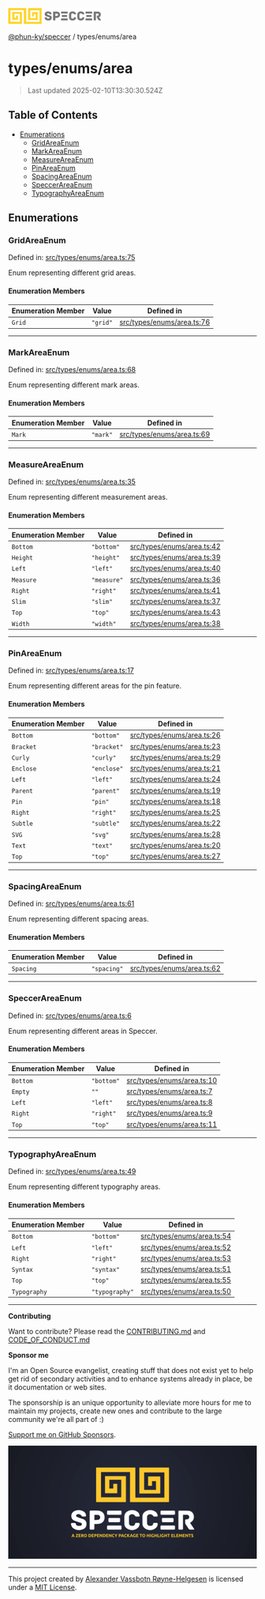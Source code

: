 <div>
  <img alt="SPECCER logo" src="https://raw.githubusercontent.com/phun-ky/speccer/main/public/logo-speccer-horizontal-colored-package.svg?raw=true" style="max-height:32px;" />
</div>

[@phun-ky/speccer](../../README.md) / types/enums/area

# types/enums/area

> Last updated 2025-02-10T13:30:30.524Z

## Table of Contents

- [Enumerations](#enumerations)
  - [GridAreaEnum](#gridareaenum)
  - [MarkAreaEnum](#markareaenum)
  - [MeasureAreaEnum](#measureareaenum)
  - [PinAreaEnum](#pinareaenum)
  - [SpacingAreaEnum](#spacingareaenum)
  - [SpeccerAreaEnum](#speccerareaenum)
  - [TypographyAreaEnum](#typographyareaenum)

## Enumerations

### GridAreaEnum

Defined in: [src/types/enums/area.ts:75](https://github.com/phun-ky/speccer/blob/main/src/types/enums/area.ts#L75)

Enum representing different grid areas.

#### Enumeration Members

| Enumeration Member     | Value    | Defined in                                                                                             |
| ---------------------- | -------- | ------------------------------------------------------------------------------------------------------ |
| <a id="grid" /> `Grid` | `"grid"` | [src/types/enums/area.ts:76](https://github.com/phun-ky/speccer/blob/main/src/types/enums/area.ts#L76) |

---

### MarkAreaEnum

Defined in: [src/types/enums/area.ts:68](https://github.com/phun-ky/speccer/blob/main/src/types/enums/area.ts#L68)

Enum representing different mark areas.

#### Enumeration Members

| Enumeration Member     | Value    | Defined in                                                                                             |
| ---------------------- | -------- | ------------------------------------------------------------------------------------------------------ |
| <a id="mark" /> `Mark` | `"mark"` | [src/types/enums/area.ts:69](https://github.com/phun-ky/speccer/blob/main/src/types/enums/area.ts#L69) |

---

### MeasureAreaEnum

Defined in: [src/types/enums/area.ts:35](https://github.com/phun-ky/speccer/blob/main/src/types/enums/area.ts#L35)

Enum representing different measurement areas.

#### Enumeration Members

| Enumeration Member           | Value       | Defined in                                                                                             |
| ---------------------------- | ----------- | ------------------------------------------------------------------------------------------------------ |
| <a id="bottom" /> `Bottom`   | `"bottom"`  | [src/types/enums/area.ts:42](https://github.com/phun-ky/speccer/blob/main/src/types/enums/area.ts#L42) |
| <a id="height" /> `Height`   | `"height"`  | [src/types/enums/area.ts:39](https://github.com/phun-ky/speccer/blob/main/src/types/enums/area.ts#L39) |
| <a id="left" /> `Left`       | `"left"`    | [src/types/enums/area.ts:40](https://github.com/phun-ky/speccer/blob/main/src/types/enums/area.ts#L40) |
| <a id="measure" /> `Measure` | `"measure"` | [src/types/enums/area.ts:36](https://github.com/phun-ky/speccer/blob/main/src/types/enums/area.ts#L36) |
| <a id="right" /> `Right`     | `"right"`   | [src/types/enums/area.ts:41](https://github.com/phun-ky/speccer/blob/main/src/types/enums/area.ts#L41) |
| <a id="slim" /> `Slim`       | `"slim"`    | [src/types/enums/area.ts:37](https://github.com/phun-ky/speccer/blob/main/src/types/enums/area.ts#L37) |
| <a id="top" /> `Top`         | `"top"`     | [src/types/enums/area.ts:43](https://github.com/phun-ky/speccer/blob/main/src/types/enums/area.ts#L43) |
| <a id="width" /> `Width`     | `"width"`   | [src/types/enums/area.ts:38](https://github.com/phun-ky/speccer/blob/main/src/types/enums/area.ts#L38) |

---

### PinAreaEnum

Defined in: [src/types/enums/area.ts:17](https://github.com/phun-ky/speccer/blob/main/src/types/enums/area.ts#L17)

Enum representing different areas for the pin feature.

#### Enumeration Members

| Enumeration Member           | Value       | Defined in                                                                                             |
| ---------------------------- | ----------- | ------------------------------------------------------------------------------------------------------ |
| <a id="bottom-1" /> `Bottom` | `"bottom"`  | [src/types/enums/area.ts:26](https://github.com/phun-ky/speccer/blob/main/src/types/enums/area.ts#L26) |
| <a id="bracket" /> `Bracket` | `"bracket"` | [src/types/enums/area.ts:23](https://github.com/phun-ky/speccer/blob/main/src/types/enums/area.ts#L23) |
| <a id="curly" /> `Curly`     | `"curly"`   | [src/types/enums/area.ts:29](https://github.com/phun-ky/speccer/blob/main/src/types/enums/area.ts#L29) |
| <a id="enclose" /> `Enclose` | `"enclose"` | [src/types/enums/area.ts:21](https://github.com/phun-ky/speccer/blob/main/src/types/enums/area.ts#L21) |
| <a id="left-1" /> `Left`     | `"left"`    | [src/types/enums/area.ts:24](https://github.com/phun-ky/speccer/blob/main/src/types/enums/area.ts#L24) |
| <a id="parent" /> `Parent`   | `"parent"`  | [src/types/enums/area.ts:19](https://github.com/phun-ky/speccer/blob/main/src/types/enums/area.ts#L19) |
| <a id="pin" /> `Pin`         | `"pin"`     | [src/types/enums/area.ts:18](https://github.com/phun-ky/speccer/blob/main/src/types/enums/area.ts#L18) |
| <a id="right-1" /> `Right`   | `"right"`   | [src/types/enums/area.ts:25](https://github.com/phun-ky/speccer/blob/main/src/types/enums/area.ts#L25) |
| <a id="subtle" /> `Subtle`   | `"subtle"`  | [src/types/enums/area.ts:22](https://github.com/phun-ky/speccer/blob/main/src/types/enums/area.ts#L22) |
| <a id="svg" /> `SVG`         | `"svg"`     | [src/types/enums/area.ts:28](https://github.com/phun-ky/speccer/blob/main/src/types/enums/area.ts#L28) |
| <a id="text" /> `Text`       | `"text"`    | [src/types/enums/area.ts:20](https://github.com/phun-ky/speccer/blob/main/src/types/enums/area.ts#L20) |
| <a id="top-1" /> `Top`       | `"top"`     | [src/types/enums/area.ts:27](https://github.com/phun-ky/speccer/blob/main/src/types/enums/area.ts#L27) |

---

### SpacingAreaEnum

Defined in: [src/types/enums/area.ts:61](https://github.com/phun-ky/speccer/blob/main/src/types/enums/area.ts#L61)

Enum representing different spacing areas.

#### Enumeration Members

| Enumeration Member           | Value       | Defined in                                                                                             |
| ---------------------------- | ----------- | ------------------------------------------------------------------------------------------------------ |
| <a id="spacing" /> `Spacing` | `"spacing"` | [src/types/enums/area.ts:62](https://github.com/phun-ky/speccer/blob/main/src/types/enums/area.ts#L62) |

---

### SpeccerAreaEnum

Defined in: [src/types/enums/area.ts:6](https://github.com/phun-ky/speccer/blob/main/src/types/enums/area.ts#L6)

Enum representing different areas in Speccer.

#### Enumeration Members

| Enumeration Member           | Value      | Defined in                                                                                             |
| ---------------------------- | ---------- | ------------------------------------------------------------------------------------------------------ |
| <a id="bottom-2" /> `Bottom` | `"bottom"` | [src/types/enums/area.ts:10](https://github.com/phun-ky/speccer/blob/main/src/types/enums/area.ts#L10) |
| <a id="empty" /> `Empty`     | `""`       | [src/types/enums/area.ts:7](https://github.com/phun-ky/speccer/blob/main/src/types/enums/area.ts#L7)   |
| <a id="left-2" /> `Left`     | `"left"`   | [src/types/enums/area.ts:8](https://github.com/phun-ky/speccer/blob/main/src/types/enums/area.ts#L8)   |
| <a id="right-2" /> `Right`   | `"right"`  | [src/types/enums/area.ts:9](https://github.com/phun-ky/speccer/blob/main/src/types/enums/area.ts#L9)   |
| <a id="top-2" /> `Top`       | `"top"`    | [src/types/enums/area.ts:11](https://github.com/phun-ky/speccer/blob/main/src/types/enums/area.ts#L11) |

---

### TypographyAreaEnum

Defined in: [src/types/enums/area.ts:49](https://github.com/phun-ky/speccer/blob/main/src/types/enums/area.ts#L49)

Enum representing different typography areas.

#### Enumeration Members

| Enumeration Member                 | Value          | Defined in                                                                                             |
| ---------------------------------- | -------------- | ------------------------------------------------------------------------------------------------------ |
| <a id="bottom-3" /> `Bottom`       | `"bottom"`     | [src/types/enums/area.ts:54](https://github.com/phun-ky/speccer/blob/main/src/types/enums/area.ts#L54) |
| <a id="left-3" /> `Left`           | `"left"`       | [src/types/enums/area.ts:52](https://github.com/phun-ky/speccer/blob/main/src/types/enums/area.ts#L52) |
| <a id="right-3" /> `Right`         | `"right"`      | [src/types/enums/area.ts:53](https://github.com/phun-ky/speccer/blob/main/src/types/enums/area.ts#L53) |
| <a id="syntax" /> `Syntax`         | `"syntax"`     | [src/types/enums/area.ts:51](https://github.com/phun-ky/speccer/blob/main/src/types/enums/area.ts#L51) |
| <a id="top-3" /> `Top`             | `"top"`        | [src/types/enums/area.ts:55](https://github.com/phun-ky/speccer/blob/main/src/types/enums/area.ts#L55) |
| <a id="typography" /> `Typography` | `"typography"` | [src/types/enums/area.ts:50](https://github.com/phun-ky/speccer/blob/main/src/types/enums/area.ts#L50) |

---

**Contributing**

Want to contribute? Please read the [CONTRIBUTING.md](https://github.com/phun-ky/speccer/blob/main/CONTRIBUTING.md) and [CODE_OF_CONDUCT.md](https://github.com/phun-ky/speccer/blob/main/CODE_OF_CONDUCT.md)

**Sponsor me**

I'm an Open Source evangelist, creating stuff that does not exist yet to help get rid of secondary activities and to enhance systems already in place, be it documentation or web sites.

The sponsorship is an unique opportunity to alleviate more hours for me to maintain my projects, create new ones and contribute to the large community we're all part of :)

[Support me on GitHub Sponsors](https://github.com/sponsors/phun-ky).

![Speccer banner, with logo and slogan: A zero dependency package to annotate or highlight elements](https://github.com/phun-ky/speccer/blob/main/public/speccer-banner.png?raw=true)

---

This project created by [Alexander Vassbotn Røyne-Helgesen](http://phun-ky.net) is licensed under a [MIT License](https://choosealicense.com/licenses/mit/).
